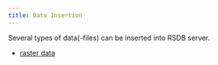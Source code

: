 ```yaml
---
title: Data Insertion
---
```


Several types of data(-files) can be inserted into RSDB server.

- [raster data](../raster_data_insertion)

